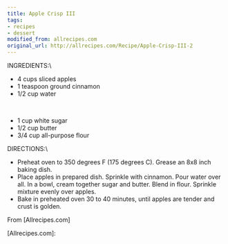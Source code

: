 ```yaml
---
title: Apple Crisp III
tags:
- recipes
- dessert
modified_from: allrecipes.com
original_url: http://allrecipes.com/Recipe/Apple-Crisp-III-2
---
```

INGREDIENTS:\

-   4 cups sliced apples
-   1 teaspoon ground cinnamon
-   1/2 cup water

&nbsp;

-   1 cup white sugar
-   1/2 cup butter
-   3/4 cup all-purpose flour

DIRECTIONS:\

-   Preheat oven to 350 degrees F (175 degrees C). Grease an 8x8 inch baking dish.
-   Place apples in prepared dish. Sprinkle with cinnamon. Pour water over all. In a bowl, cream together sugar and butter. Blend in flour. Sprinkle mixture evenly over apples.
-   Bake in preheated oven 30 to 40 minutes, until apples are tender and crust is golden.

From [Allrecipes.com]

  [Allrecipes.com]: 
